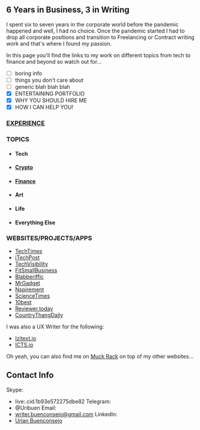 ## 6 Years in Business, 3 in Writing

I spent six to seven years in the corporate world before the pandemic happened and well, I had no choice. Once the pandemic started I had to drop all corporate positions and transition to Freelancing or Contract writing work and that's where I found my passion.

In this page you'll find the links to my work on different topics from tech to finance and beyond so watch out for...

- [ ] boring info
- [ ] things you don't care about
- [ ] generic blah blah blah
- [x] ENTERTAINING PORTFOLIO
- [x] WHY YOU SHOULD HIRE ME
- [x] HOW I CAN HELP YOU!

### [EXPERIENCE](myexperience.github.io)
### TOPICS
- #### Tech
- #### [Crypto](cryptoexperience.github.io)
- #### [Finance](financeexperience.github.io)
- #### Art
- #### Life
- #### Everything Else

### WEBSITES/PROJECTS/APPS
- [TechTimes](https://www.techtimes.com/reporters/urian-b.htm)
- [iTechPost](https://www.itechpost.com/reporters/urian-buenconsejo)
- [TechVisibility](https://www.techvisibility.com/author/uri)
- [FitSmallBusiness](https://fitsmallbusiness.com/author/urianfitsmallbusiness-com/)
- [Blabberiffic](https://www.blabberific.com/authors/urian.html)
- [MrGadget](https://mrgadget.com.au/tech-news/)
- [Nspirement](https://www.nspirement.com/author/urian-b)
- [ScienceTimes](https://www.sciencetimes.com/reporters/urian-b)
- [10best](https://www.10best.cc/)
- [Reviewer.today](https://www.reviewer.today/)
- [CountryThangDaily](https://www.countrythangdaily.com/)

I was also a UX Writer for the following:
- [Izitext.io](https://izitext.io/)
- [ICTS.io](https://icts.io/)

Oh yeah, you can also find me on [Muck Rack](https://muckrack.com/urian-buenconsejo/articles) on top of my other websites... 

## Contact Info
Skype:
- live:.cid.1b93e572275dbe82
Telegram:
- @Uribuen
Email:
- writer.buenconsejo@gmail.com
LinkedIn:
- [Urian Buenconsejo](https://www.linkedin.com/in/urian-buenconsejo-097812150/)

